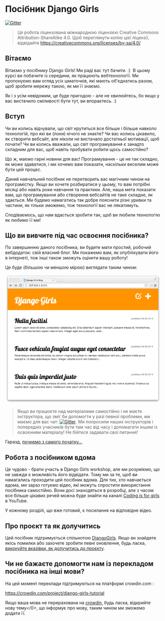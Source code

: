 # Посібник Django Girls

[![Gitter](https://badges.gitter.im/DjangoGirls/tutorial.svg)](https://gitter.im/DjangoGirls/tutorial)

> Ця робота ліцензована міжнародною ліцензією Creative Commons Attribution-ShareAlike 4.0. Щоб переглянути копію цієї ліцензії, відвідайте https://creativecommons.org/licenses/by-sa/4.0/

## Вітаємо

Вітаємо у посібнику Django Girls! Ми раді вас тут бачити. :)  В цьому курсі ви побачите із середини, як працюють вебтехнології. Ми пропонуємо вам огляд усіх шматочків, які мають об'єднатись разом, щоб зробити мережу такою, як ми її знаємо.

Як і з усім невідомим, це буде пригодою - але не хвилюйтесь, бо якщо у вас вистачило сміливості бути тут, ви впораєтесь. :)

## Вступ

Чи ви колись відчували, що світ крутиться все більше і більше навколо технологій, про які ви (поки) нічого не знаєте? Чи вас колись цікавило, як створити вебсайт, але ніколи не вистачало достатньої мотивації, щоб почати? Чи ви колись вважали, що світ програмування є занадто складним для вас, щоб навіть пробувати робити щось самостійно?

Що ж, маємо гарні новини для вас! Програмування - це не так складно, як може здаватися, і ми хочемо вам показати, наскільки веселим може бути цей процес.

Даний навчальний посібник не перетворить вас магічним чином на програмістку. Якщо ви хочете розбиратися у цьому, то вам потрібні місяці або навіть роки навчання та практики. Але, наша мета показати вам, що програмування або створення вебсайтів не таке складне, як здається. Ми будемо намагатись так добре пояснити різні уривки та частини, як тільки зможемо, тож технології вас не лякатимуть.

Сподіваємось, що нам вдасться зробити так, щоб ви любили технологію як любимо її ми!

## Що ви вивчите під час освоєння посібника?

По завершенню даного посібника, ви будете мати простий, робочий вебдодаток: свій власний блог. Ми покажемо вам, як опублікувати його в інтернеті, тож інші також зможуть оцінити вашу роботу!

Це буде (більшою чи меншою мірою) виглядати таким чином:

![Figure 0.1](images/application.png)

> Якщо ви працюєте над матеріалами самостійно і не маєте інструктора, що зміг би допомогти у разі певної проблеми, ми маємо для вас чат: [![Gitter](https://badges.gitter.im/DjangoGirls/tutorial.svg)](https://gitter.im/DjangoGirls/tutorial). Ми попросили наших інструкторів і попередніх учасників бути там час від часу і допомагати іншим із освоєнням матеріалу! Не бійтеся задавати свої питання!

Гаразд, [почнемо з самого початку...](./how_the_internet_works/README.md)

## Робота з посібником вдома

Це чудово - брати участь в Django Girls workshop, але ми розуміємо, що не завжди є можливість його відвідати. Тому ми за те, щоб ви намагались проходити цей посібник вдома. Для тих, хто навчається вдома, ми зараз готуємо відео, які можуть спростити використання посібника самостійно. Вони досі знаходяться в розробці, але з часом все більше цікавих речей можна буде знайти на каналі [Coding is for girls](https://www.youtube.com/channel/UC0hNd2uW8jTR5K3KBzRuG2A/feed) в YouTube.

У кожному розділі, що вже готовий, є посилання на відповідне відео.

## Про проєкт та як долучитись

Цей посібник підтримується спільнотою [DjangoGirls](https://djangogirls.org/). Якщо ви знайдете якісь помилки або захочете зробити певні оновлення, будь ласка, [виконуйте вказівки, як долучитись до проєкту](https://github.com/DjangoGirls/tutorial/blob/master/README.md).

## Чи не бажаєте допомогти нам із перекладом посібника на інші мови?

На цей момент переклади підтримуються на платформі crowdin.com :

https://crowdin.com/project/django-girls-tutorial

Якщо ваша мова не перерахована на [crowdin](https://crowdin.com/), будь ласка, відкрийте нову тему</0>, що інформує про мову, таким чином ми зможемо додати її.</p>
